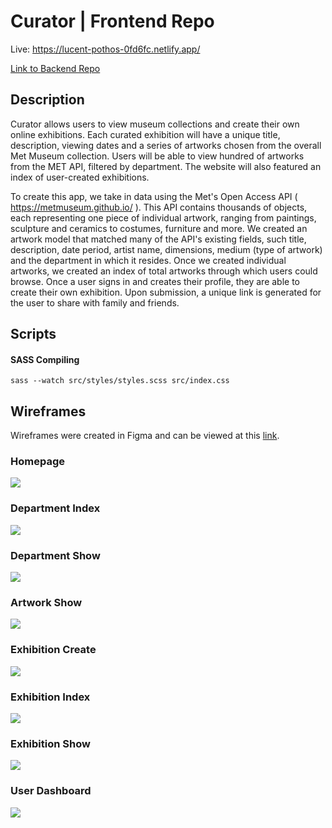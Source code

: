 # Curator | Frontend Repo

Live: https://lucent-pothos-0fd6fc.netlify.app/

[Link to Backend Repo](https://github.com/caitreid/projectThreeBackend)

## Description

Curator allows users to view museum collections and create their own online exhibitions. Each curated exhibition will have a unique title, description, viewing dates and a series of artworks chosen from the overall Met Museum collection. Users will be able to view hundred of artworks from the MET API, filtered by department. The website will also featured an index of user-created exhibitions.

To create this app, we take in data using the Met's Open Access API ( https://metmuseum.github.io/ ). This API contains thousands of objects, each representing one piece of individual artwork, ranging from paintings, sculpture and ceramics to costumes, furniture and more. We created an artwork model that matched many of the API's existing fields, such title, description, date period, artist name, dimensions, medium (type of artwork) and the department in which it resides. Once we created individual artworks, we created an index of total artworks through which users could browse. Once a user signs in and creates their profile, they are able to create their own exhibition. Upon submission, a unique link is generated for the user to share with family and friends.

## Scripts

#### SASS Compiling

`sass --watch src/styles/styles.scss src/index.css`


## Wireframes
Wireframes were created in Figma and can be viewed at this [link](https://www.figma.com/file/DHUztB6IaUgp0uYTTQKJId/SEI-Project-3?node-id=0%3A1&t=iQouSBqQ90jxXsxJ-1).

### Homepage
<img src="./private/Project_3_wireframes_Page_1.png" />


### Department Index
<img src="./private/Project_3_wireframes_Page_2.png" />

### Department Show
<img src="./private/Project_3_wireframes_Page_3.png" />

### Artwork Show
<img src="./private/Project_3_wireframes_Page_4.png" />

### Exhibition Create
<img src="./private/Project_3_wireframes_Page_5.png" />

### Exhibition Index
<img src="./private/Project_3_wireframes_Page_6.png" />

### Exhibition Show
<img src="./private/Project_3_wireframes_Page_7.png" />

### User Dashboard
<img src="./private/Project_3_wireframes_Page_8.png" />
